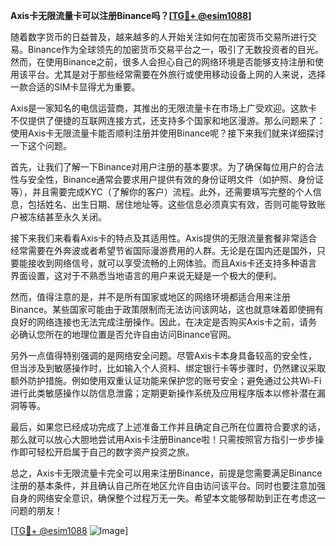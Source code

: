 **Axis卡无限流量卡可以注册Binance吗？[[TG💪+ @esim1088](https://t.me/s/esim1088)]**

随着数字货币的日益普及，越来越多的人开始关注如何在加密货币交易所进行交易。Binance作为全球领先的加密货币交易平台之一，吸引了无数投资者的目光。然而，在使用Binance之前，很多人会担心自己的网络环境是否能够支持注册和使用该平台。尤其是对于那些经常需要在外旅行或使用移动设备上网的人来说，选择一款合适的SIM卡显得尤为重要。

Axis是一家知名的电信运营商，其推出的无限流量卡在市场上广受欢迎。这款卡不仅提供了便捷的互联网连接方式，还支持多个国家和地区漫游。那么问题来了：使用Axis卡无限流量卡能否顺利注册并使用Binance呢？接下来我们就来详细探讨一下这个问题。

首先，让我们了解一下Binance对用户注册的基本要求。为了确保每位用户的合法性与安全性，Binance通常会要求用户提供有效的身份证明文件（如护照、身份证等），并且需要完成KYC（了解你的客户）流程。此外，还需要填写完整的个人信息，包括姓名、出生日期、居住地址等。这些信息必须真实有效，否则可能导致账户被冻结甚至永久关闭。

接下来我们来看看Axis卡的特点及其适用性。Axis提供的无限流量套餐非常适合经常需要在外奔波或者希望节省国际漫游费用的人群。无论是在国内还是国外，只要能接收到网络信号，就可以享受流畅的上网体验。而且Axis卡还支持多种语言界面设置，这对于不熟悉当地语言的用户来说无疑是一个极大的便利。

然而，值得注意的是，并不是所有国家或地区的网络环境都适合用来注册Binance。某些国家可能由于政策限制而无法访问该网站，这也就意味着即使拥有良好的网络连接也无法完成注册操作。因此，在决定是否购买Axis卡之前，请务必确认您所在的地理位置是否允许自由访问Binance官网。

另外一点值得特别强调的是网络安全问题。尽管Axis卡本身具备较高的安全性，但当涉及到敏感操作时，比如输入个人资料、绑定银行卡等步骤时，仍然建议采取额外防护措施。例如使用双重认证功能来保护您的账号安全；避免通过公共Wi-Fi进行此类敏感操作以防信息泄露；定期更新操作系统及应用程序版本以修补潜在漏洞等等。

最后，如果您已经成功完成了上述准备工作并且确定自己所在位置符合要求的话，那么就可以放心大胆地尝试用Axis卡注册Binance啦！只需按照官方指引一步步操作即可轻松开启属于自己的数字资产投资之旅。

总之，Axis卡无限流量卡完全可以用来注册Binance，前提是您需要满足Binance注册的基本条件，并且确认自己所在地区允许自由访问该平台。同时也要注意加强自身的网络安全意识，确保整个过程万无一失。希望本文能够帮助到正在考虑这一问题的朋友！

[[TG💪+ @esim1088](https://t.me/s/esim1088) ![Image](https://i.postimg.cc/4NQfJmqS/Snipaste-2025-05-13-00-14-12.png)]